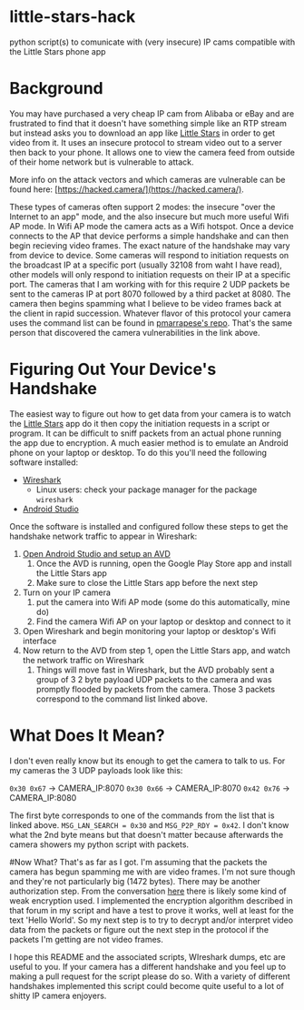 # little-stars-hack
python script(s) to comunicate with (very insecure) IP cams compatible with the Little Stars phone app

# Background
You may have purchased a very cheap IP cam from Alibaba or eBay and are frustrated to find that it doesn't have something simple like an RTP stream but instead asks you to download an app like [Little Stars](https://play.google.com/store/apps/details?id=com.jxl.app.littlestars.project) in order to get video from it. It uses an insecure protocol to stream video out to a server then back to your phone. It allows one to view the camera feed from outside of their home network but is vulnerable to attack.

More info on the attack vectors and which cameras are vulnerable can be found here: [https://hacked.camera/](https://hacked.camera/).

These types of cameras often support 2 modes: the insecure "over the Internet to an app" mode, and the also insecure but much more useful Wifi AP mode. In Wifi AP mode the camera acts as a Wifi hotspot. Once a device connects to the AP that device performs a simple handshake and can then begin recieving video frames. The exact nature of the handshake may vary from device to device. Some cameras will respond to initiation requests on the broadcast IP at a specific port (usually 32108 from waht I have read), other models will only respond to initiation requests on their IP at a specific port. The cameras that I am working with for this require 2 UDP packets be sent to the cameras IP at port 8070 followed by a third packet at 8080. The camera then begins spamming what I believe to be video frames back at the client in rapid succession. Whatever flavor of this protocol your camera uses the command list can be found in [pmarrapese's repo](https://github.com/pmarrapese/iot/blob/master/p2p/dissector/pppp.fdesc). That's the same person that discovered the camera vulnerabilities in the link above.

# Figuring Out Your Device's Handshake
The easiest way to figure out how to get data from your camera is to watch the [Little Stars](https://play.google.com/store/apps/details?id=com.jxl.app.littlestars.project) app do it then copy the initiation requests in a script or program. It can be difficult to sniff packets from an actual phone running the app due to encryption. A much easier method is to emulate an Android phone on your laptop or desktop. To do this you'll need the following software installed:

* [Wireshark](https://www.wireshark.org/#download)
  * Linux users: check your package manager for the package `wireshark`
* [Android Studio](https://developer.android.com/studio/#downloads)

Once the software is installed and configured follow these steps to get the handshake network traffic to appear in Wireshark:

1. [Open Android Studio and setup an AVD](https://developer.android.com/studio/run/managing-avds)
    1. Once the AVD is running, open the Google Play Store app and install the Little Stars app
    2. Make sure to close the Little Stars app before the next step
2. Turn on your IP camera
    1. put the camera into Wifi AP mode (some do this automatically, mine do)
    2. Find the camera Wifi AP on your laptop or desktop and connect to it
3. Open Wireshark and begin monitoring your laptop or desktop's Wifi interface
4. Now return to the AVD from step 1, open the Little Stars app, and watch the network traffic on Wireshark
    1. Things will move fast in Wireshark, but the AVD probably sent a group of 3 2 byte payload UDP packets to the camera and was promptly flooded by packets from the camera. Those 3 packets correspond to the command list linked above.

# What Does It Mean?
I don't even really know but its enough to get the camera to talk to us. For my cameras the 3 UDP payloads look like this:

`0x30 0x67` -> CAMERA_IP:8070
`0x30 0x66` -> CAMERA_IP:8070
`0x42 0x76` -> CAMERA_IP:8080

The first byte corresponds to one of the commands from the list that is linked above. `MSG_LAN_SEARCH = 0x30` and `MSG_P2P_RDY = 0x42`. I don't know what the 2nd byte means but that doesn't matter because afterwards the camera showers my python script with packets.

#Now What?
That's as far as I got. I'm assuming that the packets the camera has begun spamming me with are video frames. I'm not sure though and they're not particularly big (1472 bytes). There may be another authorization step. From the conversation [here](https://community.home-assistant.io/t/popular-a9-mini-wi-fi-camera-the-ha-challenge/230108) there is likely some kind of weak encryption used. I implemented the encryption algorithm described in that forum in my script and have a test to prove it works, well at least for the text 'Hello World'. So my next step is to try to decrypt and/or interpret video data from the packets or figure out the next step in the protocol if the packets I'm getting are not video frames.

I hope this README and the associated scripts, WIreshark dumps, etc are useful to you. If your camera has a different handshake and you feel up to making a pull request for the script please do so. With a variety of different handshakes implemented this script could become quite useful to a lot of shitty IP camera enjoyers.
